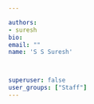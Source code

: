 ```yaml
---

authors:
- suresh
bio: 
email: ""
name: 'S S Suresh'



superuser: false
user_groups: ["Staff"]
---
```



